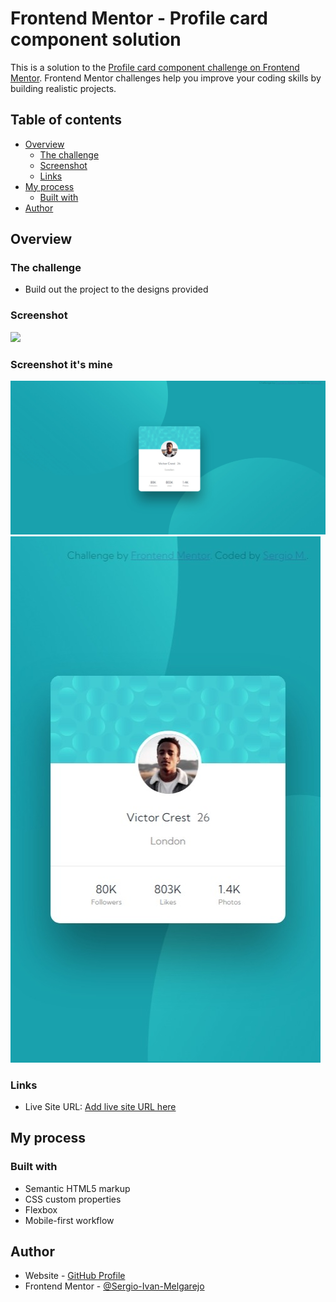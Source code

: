 # Frontend Mentor - Profile card component solution

This is a solution to the [Profile card component challenge on Frontend Mentor](https://www.frontendmentor.io/challenges/profile-card-component-cfArpWshJ). Frontend Mentor challenges help you improve your coding skills by building realistic projects. 

## Table of contents

- [Overview](#overview)
  - [The challenge](#the-challenge)
  - [Screenshot](#screenshot)
  - [Links](#links)
- [My process](#my-process)
  - [Built with](#built-with)
- [Author](#author)

## Overview

### The challenge

- Build out the project to the designs provided

### Screenshot

![](./design/screenshot.jpg)

### Screenshot it's mine

![](./design/1634152929005.jpeg)
![](./design/1634153157951.jpeg)

### Links

- Live Site URL: [Add live site URL here](https://sergio-ivan-melgarejo.github.io/Front-Mentor-02/)

## My process

### Built with

- Semantic HTML5 markup
- CSS custom properties
- Flexbox
- Mobile-first workflow

## Author

- Website - [GitHub Profile](https://github.com/Sergio-Ivan-Melgarejo)
- Frontend Mentor - [@Sergio-Ivan-Melgarejo](https://www.frontendmentor.io/profile/Sergio-Ivan-Melgarejo)
